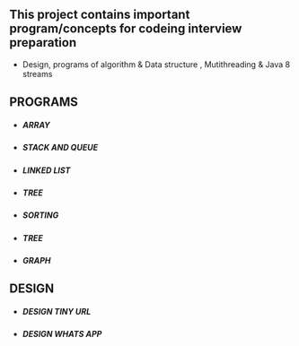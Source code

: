 ## This project contains important program/concepts for codeing interview preparation
- Design, programs of algorithm & Data structure , Mutithreading & Java 8 streams
  
 ## PROGRAMS
  - ##### ARRAY
  - ##### STACK AND QUEUE
  - ##### LINKED LIST
  - ##### TREE
  - ##### SORTING
  - ##### TREE
  - ##### GRAPH
  
 ## DESIGN
 - ##### DESIGN TINY URL
 - ##### DESIGN WHATS APP
       
